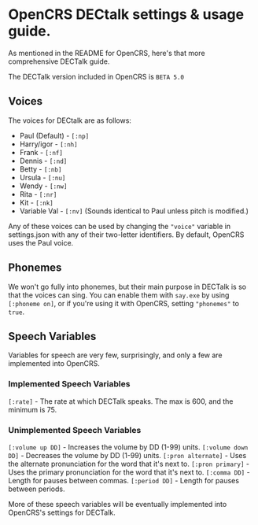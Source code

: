 # OpenCRS DECtalk settings & usage guide.
 
As mentioned in the README for OpenCRS, here's that more comprehensive DECTalk guide.

The DECTalk version included in OpenCRS is ``BETA 5.0``

## Voices

The voices for DECtalk are as follows:

* Paul (Default) - ``[:np]``
* Harry/igor - ``[:nh]``
* Frank - ``[:nf]``
* Dennis - ``[:nd]``
* Betty - ``[:nb]``
* Ursula - ``[:nu]``
* Wendy - ``[:nw]``
* Rita - ``[:nr]``
* Kit - ``[:nk]``
* Variable Val - ``[:nv]`` (Sounds identical to Paul unless pitch is modified.)

Any of these voices can be used by changing the ``"voice"`` variable in settings.json with any of their two-letter identifiers. By default, OpenCRS uses the Paul voice.

## Phonemes 

We won't go fully into phonemes, but their main purpose in DECTalk is so that the voices can sing. You can enable them with ``say.exe`` by using ``[:phoneme on]``, or if you're using it with OpenCRS, setting ``"phonemes"`` to ``true``.

## Speech Variables

Variables for speech are very few, surprisingly, and only a few are implemented into OpenCRS.

### Implemented Speech Variables
``[:rate]`` - The rate at which DECTalk speaks. The max is 600, and the minimum is 75.

### Unimplemented Speech Variables
``[:volume up DD]`` - Increases the volume by DD (1-99) units.
``[:volume down DD]`` - Decreases the volume by DD (1-99) units.
``[:pron alternate]`` - Uses the alternate pronunciation for the word that it's next to.
``[:pron primary]`` - Uses the primary pronunciation for the word that it's next to.
``[:comma DD]`` - Length for pauses between commas.
``[:period DD]`` - Length for pauses between periods.

More of these speech variables will be eventually implemented into OpenCRS's settings for DECTalk.

